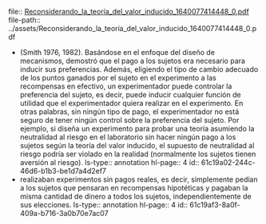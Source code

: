 file:: [Reconsiderando_la_teoría_del_valor_inducido_1640077414448_0.pdf](../assets/Reconsiderando_la_teoría_del_valor_inducido_1640077414448_0.pdf)
file-path:: ../assets/Reconsiderando_la_teoría_del_valor_inducido_1640077414448_0.pdf

- (Smith 1976,  1982). Basándose en el enfoque del diseño de mecanismos, demostró  que  el  pago  a  los  sujetos  era  necesario  para  inducir  sus  preferencias. Además, eligiendo el tipo de cambio adecuado de los puntos ganados por el sujeto en el experimento a las recompensas en efectivo, un experimentador puede controlar la preferencia del sujeto, es decir, puede inducir cualquier función de utilidad que el experimentador  quiera  realizar  en  el  experimento.  En  otras  palabras,  sin  ningún  tipo  de  pago,  el  experimentador  no  está  seguro  de  tener  ningún  control  sobre  la  preferencia  del  sujeto.  Por  ejemplo,  si  diseña  un  experimento  para  probar  una  teoría asumiendo la neutralidad al riesgo en el laboratorio sin hacer ningún pago a los  sujetos  según  la  teoría  del  valor  inducido,  el  supuesto  de  neutralidad  al  riesgo  podría ser  violado  en  la  realidad  (normalmente  los  sujetos  tienen  aversión  al  riesgo). 
  ls-type:: annotation
  hl-page:: 4
  id:: 61c19a02-244c-46d6-b1b3-be1d7a4d2ef7
- realizaban experimentos  sin  pagos  reales,  es  decir,  simplemente  pedían  a  los  sujetos  que  pensaran  en  recompensas  hipotéticas  y  pagaban  la  misma  cantidad  de  dinero  a  todos  los sujetos, independientemente de sus elecciones.
  ls-type:: annotation
  hl-page:: 4
  id:: 61c19af3-8a0f-409a-b716-3a0b70e7ac07